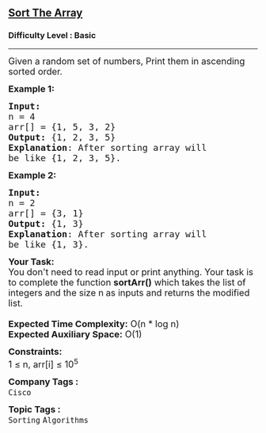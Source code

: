 <h2><a href="https://www.geeksforgeeks.org/problems/sort-the-array0055/1">Sort The Array</a></h2><h3>Difficulty Level : Basic</h3><hr><div class="problems_problem_content__Xm_eO"><p><span style="font-size: 18px;">Given a random set of numbers, Print them in ascending sorted order.</span></p>
<p><strong><span style="font-size: 18px;">Example 1:</span></strong></p>
<pre><span style="font-size: 18px;"><strong>Input:</strong>
n = 4
arr[] = {1, 5, 3, 2}
<strong>Output:</strong> {1, 2, 3, 5}
<strong>Explanation</strong>: After sorting array will 
be like {1, 2, 3, 5}.</span></pre>
<p><span style="font-size: 18px;"><strong>Example 2:</strong></span></p>
<pre><span style="font-size: 18px;"><strong>Input:</strong>
n = 2
arr[] = {3, 1}
<strong>Output:</strong> {1, 3}
<strong>Explanation</strong>: After sorting array will
be like {1, 3}.</span></pre>
<p><span style="font-size: 18px;"><strong>Your Task:&nbsp;&nbsp;</strong><br>You don't need to read input or print anything. Your task is to complete the function&nbsp;<strong>sortArr()</strong> which takes the list of integers and the size n<strong>&nbsp;</strong>as inputs and returns the modified list.<br><br><strong>Expected Time Complexity:</strong> O(n * log n)<br><strong>Expected Auxiliary Space:</strong>&nbsp;O(1)</span></p>
<p><span style="font-size: 18px;"><strong>Constraints:</strong><br>1 ≤ n, arr[i] ≤ 10<sup>5</sup></span></p></div><p><span style=font-size:18px><strong>Company Tags : </strong><br><code>Cisco</code>&nbsp;<br><p><span style=font-size:18px><strong>Topic Tags : </strong><br><code>Sorting</code>&nbsp;<code>Algorithms</code>&nbsp;